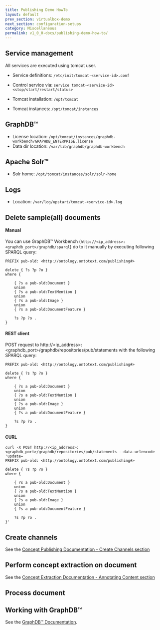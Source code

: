 ```yaml
---
title: Publishing Demo HowTo
layout: default
prev_section: virtualbox-demo
next_section: configuration-setups
category: Miscellaneous
permalink: v1_0_0-docs/publishing-demo-how-to/
---
```

## Service management
All services are executed using tomcat user.

* Service definitions: `/etc/init/tomcat-<service-id>.conf`

* Control service via: `service tomcat-<service-id> <stop/start/restart/status>`

* Tomcat installation: `/opt/tomcat`

* Tomcat instances: `/opt/tomcat/instances`


## GraphDB™
* License location: `/opt/tomcat/instances/graphdb-workbench/GRAPHDB_ENTERPRISE.license`
* Data dir location: `/var/lib/graphdb/graphdb-workbench`

## Apache Solr™
* Solr home: `/opt/tomcat/instances/solr/solr-home`

## Logs
* Location: `/var/log/upstart/tomcat-<service-id>.log`

## Delete sample(all) documents

#### Manual
You can use GraphDB™ Workbench (`http://<ip_address>:<graphdb_port>/graphdb/sparql`) do to it manually by executing following SPARQL query:

```
PREFIX pub-old: <http://ontology.ontotext.com/publishing#>

delete { ?s ?p ?o }
where {

    { ?s a pub-old:Document }
    union
    { ?s a pub-old:TextMention }
    union
    { ?s a pub-old:Image }
    union
    { ?s a pub-old:DocumentFeature }

    ?s ?p ?o .
}
```

#### REST client
POST request to http://<ip_address>:<graphdb_port>/graphdb/repositories/pub/statements with the following SPARQL query:

```
PREFIX pub-old: <http://ontology.ontotext.com/publishing#>

delete { ?s ?p ?o }
where {

    { ?s a pub-old:Document }
    union
    { ?s a pub-old:TextMention }
    union
    { ?s a pub-old:Image }
    union
    { ?s a pub-old:DocumentFeature }

    ?s ?p ?o .
}
```


#### CURL

```
curl -X POST http://<ip_address>:<graphdb_port>/graphdb/repositories/pub/statements --data-urlencode 'update=
PREFIX pub-old: <http://ontology.ontotext.com/publishing#>

delete { ?s ?p ?o }
where {

    { ?s a pub-old:Document }
    union
    { ?s a pub-old:TextMention }
    union
    { ?s a pub-old:Image }
    union
    { ?s a pub-old:DocumentFeature }

    ?s ?p ?o .
}'
```

## Create channels
See the [Concept Publishing Documentation - Create Channels section](http://ontotext-ad.github.io/concept-extraction-docs/v1_3_1-docs/annotating_content/)

## Perform concept extraction on document
See the [Concept Extraction Documentation - Annotating Content section](http://ontotext-ad.github.io/concept-extraction-docs/v1_3_1-docs/annotating_content/)

## Process document

## Working with GraphDB™
See the [GraphDB™ Documentation](http://graphdb.ontotext.com/).
